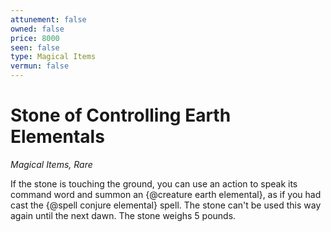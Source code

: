 ```yaml
---
attunement: false
owned: false
price: 8000
seen: false
type: Magical Items
vermun: false
---
```

# Stone of Controlling Earth Elementals

*Magical Items, Rare*

If the stone is touching the ground, you can use an action to speak its command word and summon an {@creature earth elemental}, as if you had cast the {@spell conjure elemental} spell. The stone can't be used this way again until the next dawn. The stone weighs 5 pounds.